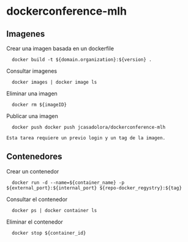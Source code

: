 # dockerconference-mlh

## Imagenes


Crear una imagen basada en un dockerfile
```
  docker build -t ${domain.organization}:${version} .
```
Consultar imagenes
```
  docker images | docker image ls
```
Eliminar una imagen
```
  docker rm ${imageID}
```  
Publicar una imagen
```
  docker push docker push jcasadolora/dockerconference-mlh
```  
    Esta tarea requiere un previo login y un tag de la imagen.

## Contenedores

Crear un contenedor
```
  docker run -d --name=${container_name} -p ${external_port}:${internal_port} ${repo-docker_regystry}:${tag}
```  
Consultar el contenedor  
```
  docker ps | docker container ls
```  
Eliminar el contenedor
```
  docker stop ${container_id}
```
